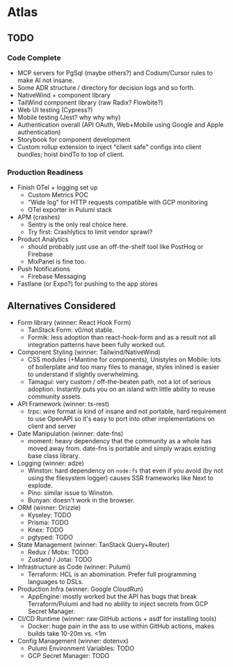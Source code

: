 # Atlas

## TODO

### Code Complete

* MCP servers for PgSql (maybe others?) and Codium/Cursor rules to make AI not insane.
* Some ADR structure / directory for decision logs and so forth.
* NativeWind + component library
* TailWind component library (raw Radix? Flowbite?)
* Web UI testing (Cypress?)
* Mobile testing (Jest? why why why)
* Authentication overall (API OAuth, Web+Mobile using Google and Apple authentication)
* Storybook for component development
* Custom rollup extension to inject "client safe" configs into client bundles; hoist bindTo to top of client.

### Production Readiness

* Finish OTel + logging set up
  * Custom Metrics POC
  * "Wide log" for HTTP requests compatible with GCP monitoring
  * OTel exporter in Pulumi stack
* APM (crashes)
  * Sentry is the only real choice here.
  * Try first: Crashlytics to limit vendor sprawl?
* Product Analytics
  * should probably just use an off-the-shelf tool like PostHog or Firebase
  * MixPanel is fine too.
* Push Notifications
  * Firebase Messaging
* Fastlane (or Expo?) for pushing to the app stores

## Alternatives Considered

* Form library (winner: React Hook Form)
  * TanStack Form: v0/not stable.
  * Formik: less adoption than react-hook-form and as a result not all integration patterns have been fully worked out.
* Component Styling (winner: Tailwind/NativeWind)
  * CSS modules (+Mantine for components), Unistyles on Mobile: lots of boilerplate and too many files to manage, styles inlined is easier to understand if slightly overwhelming.
  * Tamagui: very custom / off-the-beaten path, not a lot of serious adoption. Instantly puts you on an island with little ability to reuse community assets.
* API Framework (winner: ts-rest)
  * trpc: wire format is kind of insane and not portable, hard requirement to use OpenAPI so it's easy to port into other implementations on client and server
* Date Manipulation (winner: date-fns)
  * moment: heavy dependency that the community as a whole has moved away from. date-fns is portable and simply wraps existing base class library.
* Logging (winner: adze)
  * Winston: hard dependency on `node:fs` that even if you avoid (by not using the filesystem logger) causes SSR frameworks like Next to explode.
  * Pino: similar issue to Winston.
  * Bunyan: doesn't work in the browser.
* ORM (winner: Drizzle)
  * Kyseley: TODO
  * Prisma: TODO
  * Knex: TODO
  * pgtyped: TODO
* State Management (winner: TanStack Query+Router)
  * Redux / Mobx: TODO
  * Zustand / Jotai: TODO
* Infrastructure as Code (winner: Pulumi)
  * Terraform: HCL is an abomination. Prefer full programming languages to DSLs.
* Production Infra (winner: Google CloudRun)
  * AppEngine: mostly worked but the API has bugs that break Terraform/Pulumi and had no ability to inject secrets from GCP Secret Manager.
* CI/CD Runtime (winner: raw GitHub actions + asdf for installing tools)
  * Docker: huge pain in the ass to use within GitHub actions, makes builds take 10-20m vs. <1m
* Config Management (winner: dotenvx)
  * Pulumi Environment Variables: TODO
  * GCP Secret Manager: TODO
  
